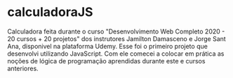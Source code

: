 # calculadoraJS

Calculadora feita durante o curso "Desenvolvimento Web Completo 2020 - 20 cursos + 20 projetos" 
dos instrutores Jamilton Damasceno e Jorge Sant Ana, disponivel na plataforma Udemy. 
Esse foi o primeiro projeto que desenvolvi utilizando JavaScript.
Com ele comecei a colocar em prática as noções de lógica de programação aprendidas durante este e cursos anteriores.

